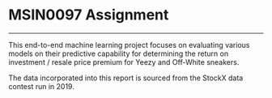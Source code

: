 # MSIN0097 Assignment
-----------------------
This end-to-end machine learning project focuses on evaluating various models on their predictive capability for determining the return on investment / resale price premium for Yeezy and Off-White sneakers.

The data incorporated into this report is sourced from the StockX data contest run in 2019.
